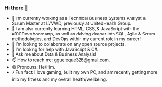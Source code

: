 ### Hi there 👋

- 🔭 I’m currently working as a Technical Business Systems Analyst & Scrum Master at LVVWD, previously at UnitedHealth Group.
- 🌱 I am also currently learning HTML, CSS, & JavaScript with the #100Devs bootcamp, as well as delving deeper into SQL, Agile & Scrum methodologies, and DevOps within my current role in my career!
- 👯 I’m looking to collaborate on any open source projects.
- 🤔 I’m looking for help with JavaScript & C#.
- 💬 Ask me about Data & Business Analysis!
- 📫 How to reach me: gguereque326@gmail.com.
- 😄 Pronouns: He/Him.
- ⚡ Fun fact: I love gaming, built my own PC, and am recently getting more into my fitness and my overall health/wellbeing.

<!--
**GilGuereque/GilGuereque** is a ✨ _special_ ✨ repository because its `README.md` (this file) appears on your GitHub profile.

Here are some ideas to get you started:

- 🔭 I’m currently working as a Technical Business Analyst at UnitedHealth Group
- 🌱 I’m currently learning HTML, CSS, & JavaScript with 100Devs
- 👯 I’m looking to collaborate on any open source projects
- 🤔 I’m looking for help with JavaScript & Python
- 💬 Ask me about Data & Business Analysis!
- 📫 How to reach me: gguereque326@gmail.com
- 😄 Pronouns: He/Him
- ⚡ Fun fact: I love gaming, built my own PC, and am recently getting more into my fitness and overall wellbeing.
-->
